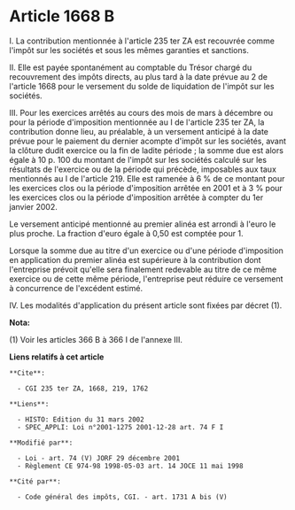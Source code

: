# Article 1668 B

I. La contribution mentionnée à l'article 235 ter ZA est recouvrée comme l'impôt sur les sociétés et sous les mêmes garanties
et sanctions.

II. Elle est payée spontanément au comptable du Trésor chargé du recouvrement des impôts directs, au plus tard à la date
prévue au 2 de l'article 1668 pour le versement du solde de liquidation de l'impôt sur les sociétés.

III. Pour les exercices arrêtés au cours des mois de mars à décembre ou pour la période d'imposition mentionnée au I de
l'article 235 ter ZA, la contribution donne lieu, au préalable, à un versement anticipé à la date prévue pour le paiement du
dernier acompte d'impôt sur les sociétés, avant la clôture dudit exercice ou la fin de ladite période ; la somme due est
alors égale à 10 p. 100 du montant de l'impôt sur les sociétés calculé sur les résultats de l'exercice ou de la période qui
précède, imposables aux taux mentionnés au I de l'article 219. Elle est ramenée à 6 % de ce montant pour les exercices clos
ou la période d'imposition arrêtée en 2001 et à 3 % pour les exercices clos ou la période d'imposition arrêtée à compter du
1er janvier 2002.

Le versement anticipé mentionné au premier alinéa est arrondi à l'euro le plus proche. La fraction d'euro égale à 0,50 est
comptée pour 1.

Lorsque la somme due au titre d'un exercice ou d'une période d'imposition en application du premier alinéa est supérieure à
la contribution dont l'entreprise prévoit qu'elle sera finalement redevable au titre de ce même exercice ou de cette même
période, l'entreprise peut réduire ce versement à concurrence de l'excédent estimé.

IV. Les modalités d'application du présent article sont fixées par décret (1).

**Nota:**

(1) Voir les articles 366 B à 366 I de l'annexe III.

**Liens relatifs à cet article**

	**Cite**:

	  - CGI 235 ter ZA, 1668, 219, 1762

	**Liens**:

	  - HISTO: Edition du 31 mars 2002
	  - SPEC_APPLI: Loi n°2001-1275 2001-12-28 art. 74 F I

	**Modifié par**:

	  - Loi - art. 74 (V) JORF 29 décembre 2001
	  - Règlement CE 974-98 1998-05-03 art. 14 JOCE 11 mai 1998

	**Cité par**:

	  - Code général des impôts, CGI. - art. 1731 A bis (V)
